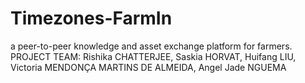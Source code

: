 # Timezones-FarmIn
a peer-to-peer knowledge and asset exchange platform for farmers. 
PROJECT TEAM: Rishika CHATTERJEE, Saskia HORVAT, Huifang LIU, Victoria MENDONÇA MARTINS DE ALMEIDA, Angel Jade NGUEMA
